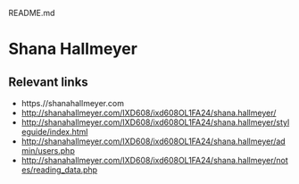 README.md
# Shana Hallmeyer

## Relevant links
- https.//shanahallmeyer.com
- http://shanahallmeyer.com/IXD608/ixd608OL1FA24/shana.hallmeyer/
- http://shanahallmeyer.com/IXD608/ixd608OL1FA24/shana.hallmeyer/styleguide/index.html
- http://shanahallmeyer.com/IXD608/ixd608OL1FA24/shana.hallmeyer/admin/users.php
- http://shanahallmeyer.com/IXD608/ixd608OL1FA24/shana.hallmeyer/notes/reading_data.php